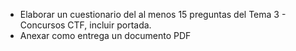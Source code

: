 - Elaborar un cuestionario del al menos 15 preguntas del Tema 3 - Concursos CTF, incluir portada.
- Anexar como entrega un documento PDF